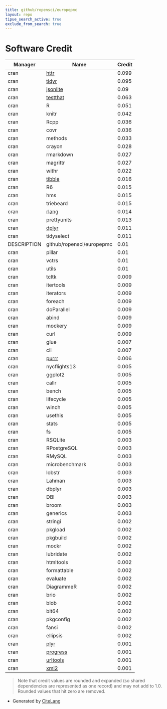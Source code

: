 ```yaml
---
title: github/ropensci/europepmc
layout: repo
tipue_search_active: true
exclude_from_search: true
---
```

# Software Credit

|Manager|Name|Credit|
|-------|----|------|
|cran|[httr](https://httr.r-lib.org/)|0.099|
|cran|[tidyr](https://tidyr.tidyverse.org)|0.095|
|cran|[jsonlite](https://arxiv.org/abs/1403.2805 (paper))|0.09|
|cran|[testthat](https://testthat.r-lib.org)|0.063|
|cran|R|0.051|
|cran|knitr|0.042|
|cran|Rcpp|0.036|
|cran|covr|0.036|
|cran|methods|0.033|
|cran|crayon|0.028|
|cran|rmarkdown|0.027|
|cran|magrittr|0.027|
|cran|withr|0.022|
|cran|[tibble](https://tibble.tidyverse.org/)|0.016|
|cran|R6|0.015|
|cran|hms|0.015|
|cran|triebeard|0.015|
|cran|[rlang](https://rlang.r-lib.org)|0.014|
|cran|prettyunits|0.013|
|cran|[dplyr](https://dplyr.tidyverse.org)|0.011|
|cran|tidyselect|0.011|
|DESCRIPTION|github/ropensci/europepmc|0.01|
|cran|pillar|0.01|
|cran|vctrs|0.01|
|cran|utils|0.01|
|cran|tcltk|0.009|
|cran|itertools|0.009|
|cran|iterators|0.009|
|cran|foreach|0.009|
|cran|doParallel|0.009|
|cran|abind|0.009|
|cran|mockery|0.009|
|cran|curl|0.009|
|cran|glue|0.007|
|cran|cli|0.007|
|cran|[purrr](http://purrr.tidyverse.org)|0.006|
|cran|nycflights13|0.005|
|cran|ggplot2|0.005|
|cran|callr|0.005|
|cran|bench|0.005|
|cran|lifecycle|0.005|
|cran|winch|0.005|
|cran|usethis|0.005|
|cran|stats|0.005|
|cran|fs|0.005|
|cran|RSQLite|0.003|
|cran|RPostgreSQL|0.003|
|cran|RMySQL|0.003|
|cran|microbenchmark|0.003|
|cran|lobstr|0.003|
|cran|Lahman|0.003|
|cran|dbplyr|0.003|
|cran|DBI|0.003|
|cran|broom|0.003|
|cran|generics|0.003|
|cran|stringi|0.002|
|cran|pkgload|0.002|
|cran|pkgbuild|0.002|
|cran|mockr|0.002|
|cran|lubridate|0.002|
|cran|htmltools|0.002|
|cran|formattable|0.002|
|cran|evaluate|0.002|
|cran|DiagrammeR|0.002|
|cran|brio|0.002|
|cran|blob|0.002|
|cran|bit64|0.002|
|cran|pkgconfig|0.002|
|cran|fansi|0.002|
|cran|ellipsis|0.002|
|cran|[plyr](http://had.co.nz/plyr)|0.001|
|cran|[progress](https://github.com/r-lib/progress#readme)|0.001|
|cran|[urltools](https://github.com/Ironholds/urltools/)|0.001|
|cran|[xml2](https://xml2.r-lib.org/)|0.001|


> Note that credit values are rounded and expanded (so shared dependencies are represented as one record) and may not add to 1.0. Rounded values that hit zero are removed.


- Generated by [CiteLang](https://github.com/vsoch/citelang)
